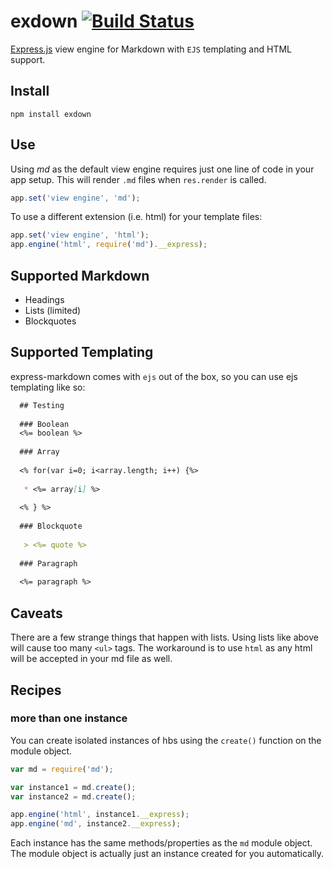 # exdown [![Build Status](https://travis-ci.org/MattMcFarland/exdown.svg?branch=v0.1.6)](https://travis-ci.org/MattMcFarland/exdown)

[Express.js](http://github.com/visionmedia/express) view engine for Markdown with `EJS` templating and HTML support.

## Install ##

```
npm install exdown
```

## Use ##

Using *md* as the default view engine requires just one line of code in your app setup. This will render `.md` files when `res.render` is called.

```javascript
app.set('view engine', 'md');
```

To use a different extension (i.e. html) for your template files:

```javascript
app.set('view engine', 'html');
app.engine('html', require('md').__express);
```

## Supported Markdown ##

 * Headings
 * Lists (limited)
 * Blockquotes

## Supported Templating ##

express-markdown comes with `ejs` out of the box, so you can use ejs templating like so:

```markdown
  ## Testing
  
  ### Boolean
  <%= boolean %>
  
  ### Array
  
  <% for(var i=0; i<array.length; i++) {%>
  
   * <%= array[i] %>
   
  <% } %>
  
  ### Blockquote
  
   > <%= quote %>
   
  ### Paragraph
  
  <%= paragraph %>
```

## Caveats ##

There are a few strange things that happen with lists.  Using lists like above will cause too many `<ul>` tags.  The workaround is to use `html` as any html will be accepted in your md file as well.


## Recipes ##

### more than one instance ###
You can create isolated instances of hbs using the `create()` function on the module object.

```javascript
var md = require('md');

var instance1 = md.create();
var instance2 = md.create();

app.engine('html', instance1.__express);
app.engine('md', instance2.__express);
```

Each instance has the same methods/properties as the `md` module object. The module object is actually just an instance created for you automatically.
